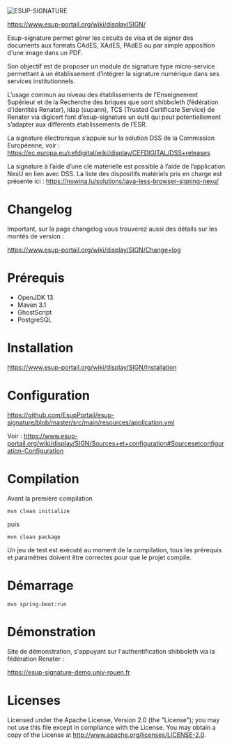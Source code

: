 ![ESUP-SIGNATURE](https://www.esup-portail.org/wiki/download/thumbnails/681148422/logo.png?version=1&modificationDate=1590494242000&api=v2)

https://www.esup-portail.org/wiki/display/SIGN/

Esup-signature permet gérer les circuits de visa et de signer des documents aux formats CAdES, XAdES, PAdES ou par simple apposition d'une image dans un PDF.

Son objectif est de proposer un module de signature type micro-service permettant à un établissement d’intégrer la signature numérique dans ses services institutionnels.

L’usage commun au niveau des établissements de l'Enseignement Supérieur et de la Recherche des briques que sont shibboleth (fédération d'identités Renater), ldap (supann), TCS (Trusted Certificate Service) de Renater via digicert font d’esup-signature un outil qui peut potentiellement s’adapter aux différents établissements de l’ESR.

La signature électronique s’appuie sur la solution DSS de la Commission Européenne, voir :
https://ec.europa.eu/cefdigital/wiki/display/CEFDIGITAL/DSS+releases

La signature à l’aide d’une clé matérielle est possible à l’aide de l’application NexU en lien avec DSS. La liste des dispositifs matériels pris en charge est présente ici : https://nowina.lu/solutions/java-less-browser-signing-nexu/

# Changelog

Important, sur la page changelog vous trouverez aussi des détails sur les montés de version : 

https://www.esup-portail.org/wiki/display/SIGN/Change+log

# Prérequis

 * OpenJDK 13
 * Maven 3.1
 * GhostScript
 * PostgreSQL
 
# Installation

https://www.esup-portail.org/wiki/display/SIGN/Installation

# Configuration

https://github.com/EsupPortail/esup-signature/blob/master/src/main/resources/application.yml

Voir : https://www.esup-portail.org/wiki/display/SIGN/Sources+et+configuration#Sourcesetconfiguration-Configuration

# Compilation

Avant la première compilation
```
mvn clean initialize
```
puis
```
mvn clean package
```
Un jeu de test est exécuté au moment de la compilation, tous les prérequis et paramètres doivent être correctes pour que le projet compile.

# Démarrage

```
mvn spring-boot:run
```

# Démonstration

Site de démonstration, s'appuyant sur l'authentification shibboleth via la fédération Renater :

https://esup-signature-demo.univ-rouen.fr

# Licenses

Licensed under the Apache License, Version 2.0 (the "License"); you may not use this file except in compliance with the License. You may obtain a copy of the License at http://www.apache.org/licenses/LICENSE-2.0.